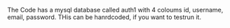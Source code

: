 The Code has a mysql database called auth1 with 4 coloums id, username, email, password. THis can be hanrdcoded, if you want to testrun it.
